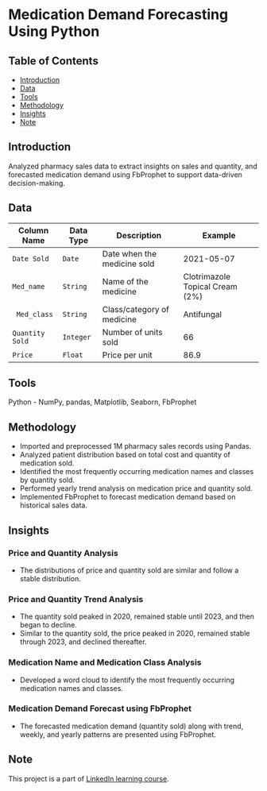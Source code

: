 # Medication Demand Forecasting Using Python

## Table of Contents
* [Introduction](#introduction)
* [Data](#data)
* [Tools](#tools)
* [Methodology](#methodology)
* [Insights](#insights)
* [Note](#note)

## Introduction
Analyzed pharmacy sales data to extract insights on sales and quantity, and forecasted medication demand using FbProphet to support data-driven decision-making.


## Data
| Column Name    | Data Type | Description                 | Example                            |
|----------------|-----------|-----------------------------|----------------------------------|
| `Date Sold`      | `Date`      | Date when the medicine sold | 2021-05-07                       |
| `Med_name`       | `String`    | Name of the medicine        | Clotrimazole Topical Cream (2%)  |
|` Med_class`      | `String`    | Class/category of medicine  | Antifungal                      |
| `Quantity Sold`  | `Integer`   | Number of units sold        | 66                               |
| `Price`          | `Float`     | Price per unit              | 86.9                             |


## Tools
Python - NumPy, pandas, Matplotlib, Seaborn, FbProphet

## Methodology
* Imported and preprocessed 1M pharmacy sales records using Pandas.
* Analyzed patient distribution based on total cost and quantity of medication sold.
* Identified the most frequently occurring medication names and classes by quantity sold.
* Performed yearly trend analysis on medication price and quantity sold.
* Implemented FbProphet to forecast medication demand based on historical sales data.

## Insights
### Price and Quantity Analysis
* The distributions of price and quantity sold are similar and follow a stable distribution.
  
### Price and Quantity Trend Analysis
* The quantity sold peaked in 2020, remained stable until 2023, and then began to decline.
* Similar to the quantity sold, the price peaked in 2020, remained stable through 2023, and declined thereafter.

### Medication Name and Medication Class Analysis
* Developed a word cloud to identify the most frequently occurring medication names and classes.

### Medication Demand Forecast using FbProphet
* The forecasted medication demand (quantity sold) along with trend, weekly, and yearly patterns are presented using FbProphet.

## Note
This project is a part of [LinkedIn learning course](https://www.linkedin.com/learning/python-data-analysis-for-healthcare/python-data-analysis-in-healthcare).
